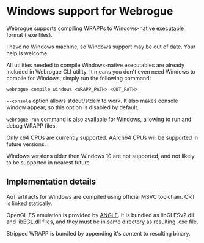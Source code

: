 # Windows support for Webrogue

Webrogue supports compiling WRAPPs to Windows-native executable format (.exe files).

I have no Windows machine, so Windows support may be out of date. 
Your help is welcome!

All utilities needed to compile Windows-native executables are already included in Webrogue CLI utility.
It means you don't even need Windows to compile for Windows, simply run the following command:

```
webrogue compile windows <WRAPP_PATH> <OUT_PATH>
```

`--console` option allows stdout/stderr to work. 
It also makes console window appear, so this option is disabled by default.

`webrogue run` command is also available for Windows, allowing to run and debug WRAPP files.

Only x64 CPUs are currently supported.
AArch64 CPUs will be supported in future versions.

Windows versions older then Windows 10 are not supported, and not likely to be supported in nearest future.

## Implementation details

AoT artifacts for Windows are compiled using official MSVC toolchain.
CRT is linked statically.

OpenGL ES emulation is provided by [ANGLE](https://chromium.googlesource.com/angle/angle).
It is bundled as libGLESv2.dll and libEGL.dll files, and they must be in same directory as resulting .exe file.

Stripped WRAPP is bundled by appending it's content to resulting binary.
